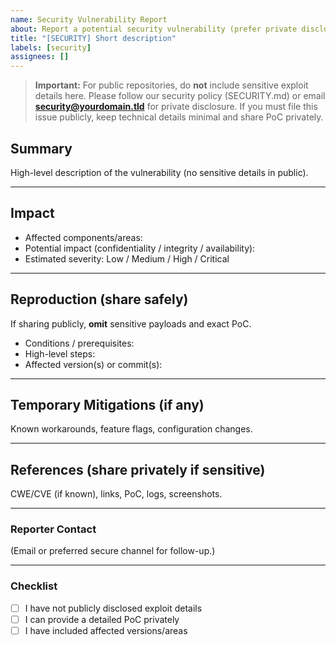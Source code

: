 ```yaml
---
name: Security Vulnerability Report
about: Report a potential security vulnerability (prefer private disclosure)
title: "[SECURITY] Short description"
labels: [security]
assignees: []
---
```


> **Important:** For public repositories, do **not** include sensitive exploit details here.
> Please follow our security policy (SECURITY.md) or email **security@yourdomain.tld** for private disclosure.
> If you must file this issue publicly, keep technical details minimal and share PoC privately.

## Summary

High-level description of the vulnerability (no sensitive details in public).

---

## Impact

- Affected components/areas:
- Potential impact (confidentiality / integrity / availability):
- Estimated severity: Low / Medium / High / Critical

---

## Reproduction (share safely)

If sharing publicly, **omit** sensitive payloads and exact PoC.
- Conditions / prerequisites:
- High-level steps:
- Affected version(s) or commit(s):

---

## Temporary Mitigations (if any)

Known workarounds, feature flags, configuration changes.

---

## References (share privately if sensitive)

CWE/CVE (if known), links, PoC, logs, screenshots.

---

### Reporter Contact

(Email or preferred secure channel for follow-up.)

---

### Checklist

- [ ] I have not publicly disclosed exploit details
- [ ] I can provide a detailed PoC privately
- [ ] I have included affected versions/areas

